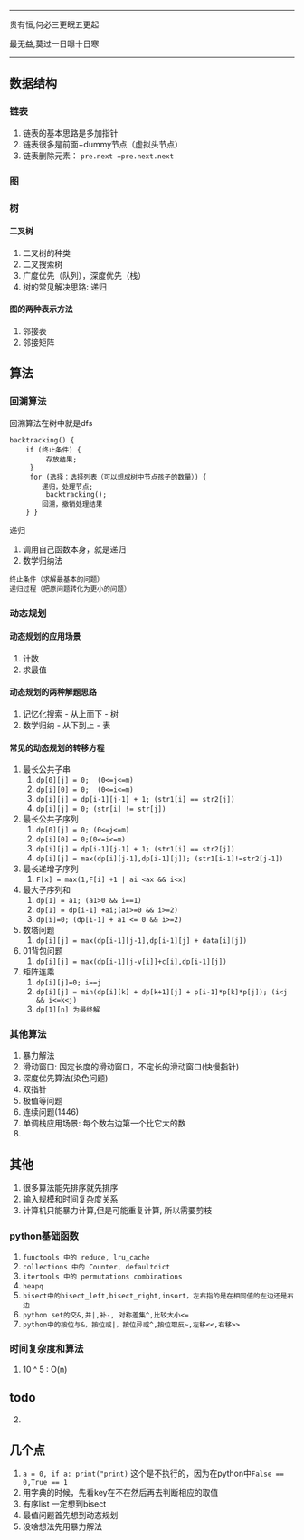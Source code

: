 -------
贵有恒,何必三更眠五更起

最无益,莫过一日曝十日寒

-------

## 数据结构

### 链表

1. 链表的基本思路是多加指针
1. 链表很多是前面+dummy节点（虚拟头节点）
1. 链表删除元素： `pre.next =pre.next.next`

### 图

### 树

#### 二叉树

1. 二叉树的种类
1. 二叉搜索树
1. 广度优先（队列），深度优先（栈）
1. 树的常见解决思路: 递归

#### 图的两种表示方法

1. 邻接表
2. 邻接矩阵

## 算法

### 回溯算法

回溯算法在树中就是dfs

```
backtracking() { 
    if (终止条件) {
         存放结果;
     }
     for (选择：选择列表（可以想成树中节点孩子的数量）) {
        递归，处理节点;
         backtracking(); 
        回溯，撤销处理结果 
    } }
```

递归

1. 调用自己函数本身，就是递归
1. 数学归纳法

```
终止条件（求解最基本的问题）
递归过程（把原问题转化为更小的问题）
```

### 动态规划

#### 动态规划的应用场景

1. 计数
1. 求最值

#### 动态规划的两种解题思路

1. 记忆化搜索 - 从上而下 - 树
1. 数学归纳 - 从下到上 - 表

#### 常见的动态规划的转移方程

1. 最长公共子串
    1. `dp[0][j] = 0;  (0<=j<=m)`
    2. `dp[i][0] = 0;  (0<=i<=m)`
    3. `dp[i][j] = dp[i-1][j-1] + 1; (str1[i] == str2[j])`
    4. `dp[i][j] = 0; (str[i] != str[j])`
1. 最长公共子序列
    1. `dp[0][j] = 0; (0<=j<=m)`
    2. `dp[i][0] = 0;(0<=i<=m)`
    3. `dp[i][j] = dp[i-1][j-1] + 1; (str1[i] == str2[j])`
    4. `dp[i][j] = max(dp[i][j-1],dp[i-1][j]); (str1[i-1]!=str2[j-1])`
1. 最长递增子序列
    1. `F[x] = max(1,F[i] +1 | ai <ax && i<x)`
1. 最大子序列和
    1. `dp[1] = a1; (a1>0 && i==1)`
    1. `dp[1] = dp[i-1] +ai;(ai>=0 && i>=2)`
    1. `dp[i]=0; (dp[i-1] + a1 <= 0 && i>=2)`
1. 数塔问题
    1. `dp[i][j] = max(dp[i-1][j-1],dp[i-1][j] + data[i][j])`
1. 01背包问题
    1. `dp[i][j] = max(dp[i-1][j-v[i]]+c[i],dp[i-1][j])`
1. 矩阵连乘
    1. `dp[i][j]=0; i==j`
    1. `dp[i][j] = min(dp[i][k] + dp[k+1][j] + p[i-1]*p[k]*p[j]); (i<j && i<=k<j)`
    1. `dp[1][n] 为最终解`

### 其他算法

1. 暴力解法
1. 滑动窗口: 固定长度的滑动窗口，不定长的滑动窗口(快慢指针)
1. 深度优先算法(染色问题)
1. 双指针
1. 极值等问题
1. 连续问题(1446)
1. 单调栈应用场景: 每个数右边第一个比它大的数
1.

## 其他

1. 很多算法能先排序就先排序
1. 输入规模和时间复杂度关系
1. 计算机只能暴力计算,但是可能重复计算, 所以需要剪枝

### python基础函数

1. `functools 中的 reduce, lru_cache`
2. `collections 中的 Counter, defaultdict`
3. `itertools 中的 permutations combinations`
4. `heapq`
5. `bisect中的bisect_left,bisect_right,insort，左右指的是在相同值的左边还是右边`
6. `python set的交&,并|,补-, 对称差集^,比较大小<=`
1. `python中的按位与&，按位或|，按位异或^,按位取反~,左移<<,右移>>`

### 时间复杂度和算法

1. 10 ^ 5 :  O(n)

## todo

2.

## 几个点

1. `a = 0, if a: print("print)` 这个是不执行的，因为在python中`False == 0,True == 1`
1. 用字典的时候，先看key在不在然后再去判断相应的取值
1. 有序list 一定想到bisect
1. 最值问题首先想到动态规划
1. 没啥想法先用暴力解法
